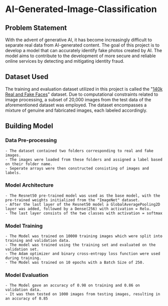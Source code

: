 # AI-Generated-Image-Classification
## Problem Statement
With the advent of generative AI, it has become increasingly difficult to separate real data from AI-generated content. The goal of this project is to develop a model that can accurately identify fake photos created by AI. The model aims to contribute to the development of more secure and reliable online services by detecting and mitigating identity fraud.
## Dataset Used
The training and evaluation dataset utilized in this project is called the "[140k Real and Fake Faces](https://www.kaggle.com/datasets/xhlulu/140k-real-and-fake-faces)" dataset. Due to computational constraints related to image processing, a subset of 20,000 images from the test data of the aforementioned dataset was employed. The dataset encompasses a mixture of genuine and fabricated images, each labeled accordingly.
## Building Model
  ### Data Pre-processing
    - The dataset contained two folders corresponding to real and fake images.
    - The images were loaded from these folders and assigned a label based on their folder name.
    - Seperate arrays were then constructed consisting of images and labels.
  ### Model Architecture
    - The Resnet50 pre-trained model was used as the base model, with the pre-trained weights initialized from the "ImageNet" dataset.
    - After the last layer of the Resnet50 model a GlobalAveragePooling2D layer was added, followed by a Dense(256) with activation = Relu.
    - The last layer consists of the two classes with activation = softmax
  ### Model Training
    - The Model was trained on 10000 training images which were split into training and validation data.
    - The model was trained using the training set and evaluated on the validation set.
    - The Adam optimizer and binary cross-entropy loss function were used during training.
    - The Model was trained on 10 epochs with a Batch Size of 250.
  ### Model Evaluation
    - The Model gave an accuracy of 0.98 on training and 0.86 on validation data.
    - It was then tested on 1000 images from testing images, resulting in an accuracy of 0.85
